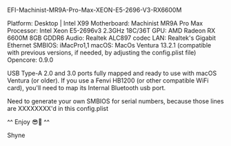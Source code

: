 EFI-Machinist-MR9A-Pro-Max-XEON-E5-2696-V3-RX6600M

Platform: Desktop | Intel X99
Motherboard: Machinist MR9A Pro Max
Processor: Intel Xeon E5-2696v3 2.3GHz 18C/36T
GPU: AMD Radeon RX 6600M 8GB GDDR6
Audio: Realtek ALC897 codec
LAN: Realtek's Gigabit Ethernet
SMBIOS: iMacPro1,1
macOS: MacOs Ventura 13.2.1 (compatible with previous versions, if needed, by adjusting the config.plist file)
Opencore: 0.9.0

USB Type-A 2.0 and 3.0 ports fully mapped and ready to use with macOS Ventura (or older).
If you use a Fenvi HB1200 (or other compatible WiFi card), you'll need to map its Internal Bluetooth usb port.

Need to generate your own SMBIOS for serial numbers, because those lines are XXXXXXXX'd in this config.plist

^^ Enjoy 😎🤙 ^^

Shyne
